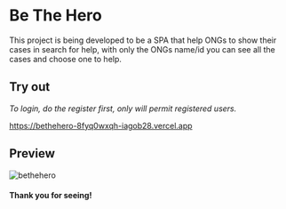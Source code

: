 # Be The Hero
This project is being developed to be a SPA that help ONGs to 
show their cases in search for help, with only the ONGs name/id you
can see all the cases and choose one to help.

## Try out
*To login, do the register first, only will permit registered users.*

https://bethehero-8fyq0wxqh-iagob28.vercel.app

## Preview
![bethehero](https://user-images.githubusercontent.com/61669995/151429426-1903bef1-1773-4575-9007-73f51c3d64fb.JPG)

#### Thank you for seeing!
